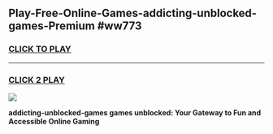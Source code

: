 
## Play-Free-Online-Games-addicting-unblocked-games-Premium #ww773
<h3>
<a href="https://premium.freeplayer.one?title=addicting-unblocked-games&ref=8M">CLICK TO PLAY</a></h3>
<hr>

<h3>
<a href="https://premium.freeplayer.one?title=addicting-unblocked-games&ref=8M">CLICK 2 PLAY</a>
  
</h3>

<a href="https://premium.freeplayer.one?title=addicting-unblocked-games&ref=8M"><img src="https://clearcache.store/games.png"></a>


**addicting-unblocked-games games unblocked: Your Gateway to Fun and Accessible Online Gaming**

